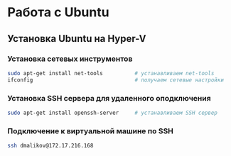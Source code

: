 # Работа с Ubuntu

## Установка Ubuntu на Hyper-V

### Установка сетевых инструментов

```bash
sudo apt-get install net-tools          # устанавливаем net-tools
ifconfig                                # получаем сетевые настройки
```

### Установка SSH сервера для удаленного оподключения

```bash
sudo apt-get install openssh-server     # устанавливаем SSH сервер
```

### Подключение к виртуальной машине по SSH

```bash
ssh dmalikov@172.17.216.168
```